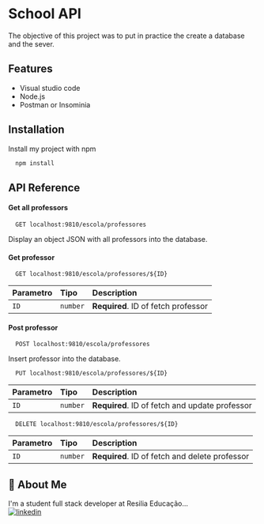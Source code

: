 # School API

The objective of this project was to put in practice the create a database and the sever.


## Features

- Visual studio code
- Node.js
- Postman or Insominia

  
## Installation

Install my project with npm

```bash
  npm install
```
    
## API Reference

#### Get all professors

```http
  GET localhost:9810/escola/professores
```
Display an object JSON with all professors into the database.

#### Get professor

```http
  GET localhost:9810/escola/professores/${ID}
```

| Parametro | Tipo     | Description                         |
| :-------- | :------- | :---------------------------------- |
| `ID`      | `number` | **Required**. ID of fetch professor |

#### Post professor

```http
  POST localhost:9810/escola/professores
```

Insert professor into the database.

```http
  PUT localhost:9810/escola/professores/${ID}
```

| Parametro | Tipo     | Description                         |
| :-------- | :------- | :---------------------------------- |
| `ID`      | `number` | **Required**. ID of fetch and update professor |


```http
  DELETE localhost:9810/escola/professores/${ID}
```

| Parametro | Tipo     | Description                         |
| :-------- | :------- | :---------------------------------- |
| `ID`      | `number` | **Required**. ID of fetch and delete professor |

## 🚀 About Me
I'm a student full stack developer at Resilia Educação... </br>
[![linkedin](https://img.shields.io/badge/linkedin-0A66C2?style=for-the-badge&logo=linkedin&logoColor=white)](https://www.linkedin.com/in/s%C3%A2mela-barbosa-web-developer/)
